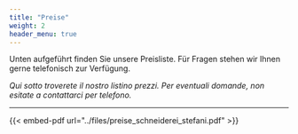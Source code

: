 ```yaml
---
title: "Preise"
weight: 2
header_menu: true
---
```


Unten aufgeführt finden Sie unsere Preisliste. Für Fragen stehen wir Ihnen gerne telefonisch zur Verfügung. 

_Qui sotto troverete il nostro listino prezzi. Per eventuali domande, non esitate a contattarci per telefono._


---

{{< embed-pdf url="../files/preise_schneiderei_stefani.pdf" >}}

&nbsp;
